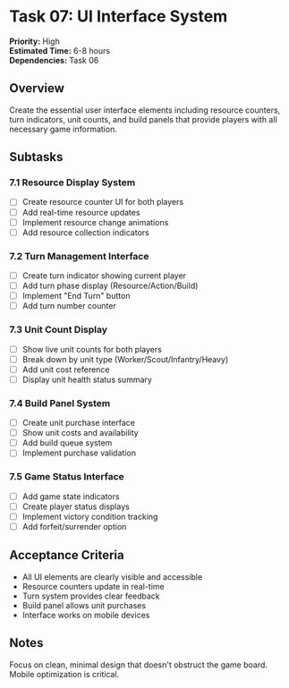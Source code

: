 # Task 07: UI Interface System

**Priority:** High  
**Estimated Time:** 6-8 hours  
**Dependencies:** Task 06  

## Overview
Create the essential user interface elements including resource counters, turn indicators, unit counts, and build panels that provide players with all necessary game information.

## Subtasks

### 7.1 Resource Display System
- [ ] Create resource counter UI for both players
- [ ] Add real-time resource updates
- [ ] Implement resource change animations
- [ ] Add resource collection indicators

### 7.2 Turn Management Interface
- [ ] Create turn indicator showing current player
- [ ] Add turn phase display (Resource/Action/Build)
- [ ] Implement "End Turn" button
- [ ] Add turn number counter

### 7.3 Unit Count Display
- [ ] Show live unit counts for both players
- [ ] Break down by unit type (Worker/Scout/Infantry/Heavy)
- [ ] Add unit cost reference
- [ ] Display unit health status summary

### 7.4 Build Panel System
- [ ] Create unit purchase interface
- [ ] Show unit costs and availability
- [ ] Add build queue system
- [ ] Implement purchase validation

### 7.5 Game Status Interface
- [ ] Add game state indicators
- [ ] Create player status displays
- [ ] Implement victory condition tracking
- [ ] Add forfeit/surrender option

## Acceptance Criteria
- All UI elements are clearly visible and accessible
- Resource counters update in real-time
- Turn system provides clear feedback
- Build panel allows unit purchases
- Interface works on mobile devices

## Notes
Focus on clean, minimal design that doesn't obstruct the game board. Mobile optimization is critical.